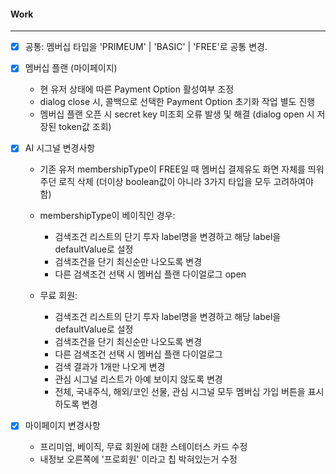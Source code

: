 
#### Work
---
- [x] 공통: 멤버십 타입을 'PRIMEUM' | 'BASIC' | 'FREE'로 공통 변경.

- [x] 멤버십 플랜 (마이페이지)
	- 현 유저 상태에 따른 Payment Option 활성여부 조정
	- dialog close 시, 콜백으로 선택한 Payment Option 초기화 작업 별도 진행
	- 멤버십 플랜 오픈 시 secret key 미조회 오류 발생 및 해결 (dialog open 시 저장된 token값 조회)

- [x] AI 시그널 변경사항
	- 기존 유저 membershipType이 FREE일 때 멤버십 결제유도 화면 자체를 띄워주던 로직 삭제 (더이상 boolean값이 아니라 3가지 타입을 모두 고려하여야 함)
	- membershipType이 베이직인 경우: 
		- 검색조건 리스트의 단기 투자 label명을 변경하고 해당 label을 defaultValue로 설정
		- 검색조건을 단기 최신순만 나오도록 변경
		- 다른 검색조건 선택 시 멤버십 플랜 다이얼로그 open
	
	- 무료 회원: 
		- 검색조건 리스트의 단기 투자 label명을 변경하고 해당 label을 defaultValue로 설정
		- 검색조건을 단기 최신순만 나오도록 변경
		- 다른 검색조건 선택 시 멤버십 플랜 다이얼로그
		- 검색 결과가 1개만 나오게 변경
		- 관심 시그널 리스트가 아예 보이지 않도록 변경
		- 전체, 국내주식, 해외/코인 선물, 관심 시그널 모두 멤버십 가입 버튼을 표시하도록 변경

- [x] 마이페이지 변경사항
	- 프리미엄, 베이직, 무료 회원에 대한 스테이터스 카드 수정
	- 내정보 오른쪽에 '프로회원' 이라고 칩 박혀있는거 수정

